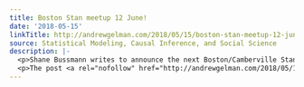 ```yaml
---
title: Boston Stan meetup 12 June!
date: '2018-05-15'
linkTitle: http://andrewgelman.com/2018/05/15/boston-stan-meetup-12-june/
source: Statistical Modeling, Causal Inference, and Social Science
description: |-
  <p>Shane Bussmann writes to announce the next Boston/Camberville Stan users meetup, Tuesday, June 12, 2018, 6:00 PM to 9:00 PM, at Insight Data Science Office, 280 Summer St., Boston: To kick things off for our first meetup in 2018, I [Bussman] will give a talk on rating teams in recreational ultimate frisbee leagues. In this [&#8230;]</p>
  <p>The post <a rel="nofollow" href="http://andrewgelman.com/2018/05/15/boston-stan-meetup-12-june/">Boston Stan meetup 12 June!</a> appeared first on <a rel="
---
```


